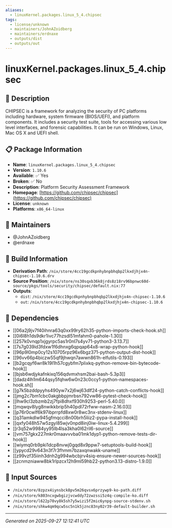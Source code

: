 ```yaml
---
aliases:
  - linuxKernel.packages.linux_5_4.chipsec
tags:
  - license/unknown
  - maintainers/JohnAZoidberg
  - maintainers/erdnaxe
  - outputs/dist
  - outputs/out
---
```


# linuxKernel.packages.linux_5_4.chipsec

## 📝 Description

CHIPSEC is a framework for analyzing the security of PC platforms
including hardware, system firmware (BIOS/UEFI), and platform components.
It includes a security test suite, tools for accessing various low level
interfaces, and forensic capabilities. It can be run on Windows, Linux,
Mac OS X and UEFI shell.


## 📋 Package Information

- **Name**: `linuxKernel.packages.linux_5_4.chipsec`
- **Version**: `1.10.6`
- **Available**: ✅ Yes
- **Broken**: ✅ No
- **Description**: Platform Security Assessment Framework
- **Homepage**: [https://github.com/chipsec/chipsec](https://github.com/chipsec/chipsec)
- **License**: `unknown`
- **Platforms**: `x86_64-linux`
## 👥 Maintainers

- @JohnAZoidberg
- @erdnaxe


## 🔧 Build Information

- **Derivation Path**: `/nix/store/4cc19gcdkpnhybnpbhqbp2lkxdjhjx4n-chipsec-1.10.6.drv`
- **Source Position**: `/nix/store/ns30sqxb36k8jrds8z18rv96bpnwc60d-source/pkgs/tools/security/chipsec/default.nix:77`
- **Outputs**:
  - `dist`:  `/nix/store/4cc19gcdkpnhybnpbhqbp2lkxdjhjx4n-chipsec-1.10.6`
  - `out`:  `/nix/store/4cc19gcdkpnhybnpbhqbp2lkxdjhjx4n-chipsec-1.10.6`

## 🔗 Dependencies

- [[06a2j9jv7f40ihnra63q0xx99ry62h35-python-imports-check-hook.sh]]
- [[0i6l8h1ds9dkr1ivc77hzsdl51mfahm0-pahole-1.30]]
- [[257k0vnqp1xjgyrpc5as1r0nl7s4yv71-python3-3.13.7]]
- [[7s7g039id3fdxw1f6dhnxg6qpqap64x8-wrap-python-hook]]
- [[96p9l0mp0cy12s10705rpz96x6bgz371-python-output-dist-hook]]
- [[96vv66p4biczw55qf9jhwqn7awwn861h-elfutils-0.193]]
- [[b2gcqyf6wr8k19l1h57cgybfm7plixkq-python-remove-bin-bytecode-hook]]
- [[bjsb6wdjykafnkixq156qdvmxhsm2bai-bash-5.3p3]]
- [[dadz4lh1m644qsy5fqhw6w0n23c0ccy1-python-namespaces-hook.sh]]
- [[g7k5bzddpyyhs490yw7x2j6wj63dlf24-python-catch-conflicts-hook]]
- [[jmg2c7bm1cbc0akgbbpjmrbsn792vw86-pytest-check-hook]]
- [[lhw9cl3zbzmb2zj7fpi8dhxf930h9253-perl-5.40.0]]
- [[mqwqv8lyg8nwikkbrip5h40pdl72rfww-nasm-2.16.03]]
- [[p76r0cwlf6k97ibprrpfd8xw0r8wc3nx-stdenv-linux]]
- [[q31amkdlw945gfmqcci8n00brh5liiz2-pypa-install-hook]]
- [[qxfy048h57w5zgyl85wjv0npd8inj0iw-linux-5.4.299]]
- [[r3q52w9984yy95lb4lsa3kha0l62ril6-source]]
- [[vm757gkx227mkr0maavvvba01mk1dyp1-python-remove-tests-dir-hook]]
- [[wiymq0rb9pki1dcp8nvwj0gqd8x9ppw7-setuptools-build-hook]]
- [[ypycd29v643n3f7r3fhmm7bzaxqnwakk-uname]]
- [[z99vzf35iinh3dnh2g994wbcbjrv4siq-ensure-newer-sources-hook]]
- [[zcnmzniaww8bk1rlpzcx12h9ml59hb22-python3.13-distro-1.9.0]]

## 📁 Input Sources

- `/nix/store/8zpzx4iynsbck8pv5m26qvsx6przywp9-ko-path.diff`
- `/nix/store/k803ncxgwbgizjvcwddy72zwzssi5z4q-compile-ko.diff`
- `/nix/store/l622p70vy8k5sh7y5wizi5f2mic6ynpg-source-stdenv.sh`
- `/nix/store/shkw4qm9qcw5sc5n1k5jznc83ny02r39-default-builder.sh`

---
*Generated on 2025-09-27 12:12:41 UTC*
